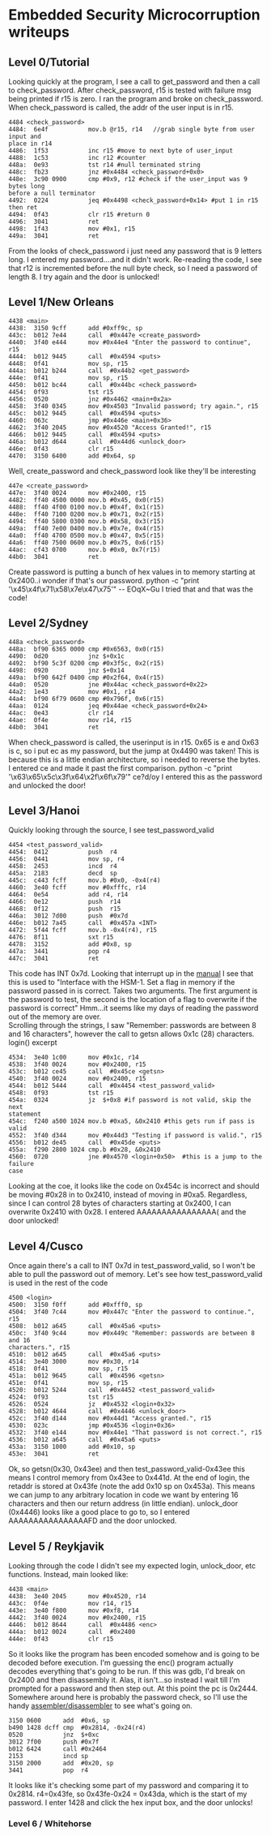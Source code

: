 # Embedded Security Microcorruption writeups
## Level 0/Tutorial
Looking quickly at the program, I see a call to get_password and then a call to
check_password.  After check_password, r15 is tested with failure msg being
printed if r15 is zero.
I ran the program and broke on check_password.
When check_password is called, the addr of the user input is in r15.
```
4484 <check_password>
4484:  6e4f           mov.b @r15, r14   //grab single byte from user input and
place in r14
4486:  1f53           inc r15 #move to next byte of user_input
4488:  1c53           inc r12 #counter
448a:  0e93           tst r14 #null terminated string
448c:  fb23           jnz #0x4484 <check_password+0x0>
448e:  3c90 0900      cmp #0x9, r12 #check if the user_input was 9 bytes long
before a null terminator
4492:  0224           jeq #0x4498 <check_password+0x14> #put 1 in r15 then ret
4494:  0f43           clr r15 #return 0
4496:  3041           ret
4498:  1f43           mov #0x1, r15
449a:  3041           ret
```
From the looks of check_password i just need any password that is 9 letters
long.
I entered my password....and it didn't work.  Re-reading the code, I see that
r12 is incremented before the null byte check, so I need a password of length
8.  I try again and the door is unlocked!

## Level 1/New Orleans
```
4438 <main>
4438:  3150 9cff      add #0xff9c, sp
443c:  b012 7e44      call  #0x447e <create_password>
4440:  3f40 e444      mov #0x44e4 "Enter the password to continue", r15
4444:  b012 9445      call  #0x4594 <puts>
4448:  0f41           mov sp, r15
444a:  b012 b244      call  #0x44b2 <get_password>
444e:  0f41           mov sp, r15
4450:  b012 bc44      call  #0x44bc <check_password>
4454:  0f93           tst r15
4456:  0520           jnz #0x4462 <main+0x2a>
4458:  3f40 0345      mov #0x4503 "Invalid password; try again.", r15
445c:  b012 9445      call  #0x4594 <puts>
4460:  063c           jmp #0x446e <main+0x36>
4462:  3f40 2045      mov #0x4520 "Access Granted!", r15
4466:  b012 9445      call  #0x4594 <puts>
446a:  b012 d644      call  #0x44d6 <unlock_door>
446e:  0f43           clr r15
4470:  3150 6400      add #0x64, sp
```
Well, create_password and check_password look like they'll be interesting
```
447e <create_password>
447e:  3f40 0024      mov #0x2400, r15
4482:  ff40 4500 0000 mov.b #0x45, 0x0(r15)
4488:  ff40 4f00 0100 mov.b #0x4f, 0x1(r15)
448e:  ff40 7100 0200 mov.b #0x71, 0x2(r15)
4494:  ff40 5800 0300 mov.b #0x58, 0x3(r15)
449a:  ff40 7e00 0400 mov.b #0x7e, 0x4(r15)
44a0:  ff40 4700 0500 mov.b #0x47, 0x5(r15)
44a6:  ff40 7500 0600 mov.b #0x75, 0x6(r15)
44ac:  cf43 0700      mov.b #0x0, 0x7(r15)
44b0:  3041           ret
```
Create password is putting a bunch of hex values in to memory starting at
0x2400..i wonder if that's our password.
python -c "print '\x45\x4f\x71\x58\x7e\x47\x75'"  -- EOqX~Gu
I tried that and that was the code!

## Level 2/Sydney
```
448a <check_password>
448a:  bf90 6365 0000 cmp #0x6563, 0x0(r15)
4490:  0d20           jnz $+0x1c
4492:  bf90 5c3f 0200 cmp #0x3f5c, 0x2(r15)
4498:  0920           jnz $+0x14
449a:  bf90 642f 0400 cmp #0x2f64, 0x4(r15)
44a0:  0520           jne #0x44ac <check_password+0x22>
44a2:  1e43           mov #0x1, r14
44a4:  bf90 6f79 0600 cmp #0x796f, 0x6(r15)
44aa:  0124           jeq #0x44ae <check_password+0x24>
44ac:  0e43           clr r14
44ae:  0f4e           mov r14, r15
44b0:  3041           ret
```
When check_password is called, the userinput is in r15.
0x65 is e and 0x63 is c, so i put ec as my password, but the jump at 0x4490 was
taken!  This is because this is a little endian architecture, so i needed to
reverse the bytes.  I entered ce and made it past the first comparison.
python -c "print '\x63\x65\x5c\x3f\x64\x2f\x6f\x79'"
ce\?d/oy
I entered this as the password and unlocked the door!

## Level 3/Hanoi
Quickly looking through the source, I see test_password_valid
```
4454 <test_password_valid>
4454:  0412           push  r4
4456:  0441           mov sp, r4
4458:  2453           incd  r4
445a:  2183           decd  sp
445c:  c443 fcff      mov.b #0x0, -0x4(r4)
4460:  3e40 fcff      mov #0xfffc, r14
4464:  0e54           add r4, r14
4466:  0e12           push  r14
4468:  0f12           push  r15
446a:  3012 7d00      push  #0x7d
446e:  b012 7a45      call  #0x457a <INT>
4472:  5f44 fcff      mov.b -0x4(r4), r15
4476:  8f11           sxt r15
4478:  3152           add #0x8, sp
447a:  3441           pop r4
447c:  3041           ret
```
This code has INT 0x7d.  Looking that interrupt up in the
[manual](https://microcorruption.com/manual.pdf) I see that this is used to
"Interface with the HSM-1. Set a flag in memory if the password passed in is
correct.
Takes two arguments. The first argument is the password to test, the
second is the location of a flag to overwrite if the password is correct"
Hmm...it seems like my days of reading the password out of the memory are over.  
Scrolling through the strings, I saw "Remember: passwords are between 8 and 16
characters", however the call to getsn allows 0x1c (28) characters.  
login() excerpt
```
4534:  3e40 1c00      mov #0x1c, r14
4538:  3f40 0024      mov #0x2400, r15
453c:  b012 ce45      call  #0x45ce <getsn>
4540:  3f40 0024      mov #0x2400, r15
4544:  b012 5444      call  #0x4454 <test_password_valid>
4548:  0f93           tst r15
454a:  0324           jz  $+0x8 #if password is not valid, skip the next
statement
454c:  f240 a500 1024 mov.b #0xa5, &0x2410 #this gets run if pass is valid
4552:  3f40 d344      mov #0x44d3 "Testing if password is valid.", r15
4556:  b012 de45      call  #0x45de <puts>
455a:  f290 2800 1024 cmp.b #0x28, &0x2410
4560:  0720           jne #0x4570 <login+0x50>  #this is a jump to the failure
case
```
Looking at the coe, it looks like the code on 0x454c is incorrect and should be
moving #0x28 in to 0x2410, instead of moving in #0xa5.  Regardless, since I can
control 28 bytes of characters starting at 0x2400, I can overwrite 0x2410 with
0x28.  I entered AAAAAAAAAAAAAAAA( and the door unlocked!
## Level 4/Cusco
Once again there's a call to INT 0x7d in test_password_valid, so I won't be able to pull the password
out of memory.  Let's see how test_password_valid is used in the rest of the
 code
```
4500 <login>
4500:  3150 f0ff      add #0xfff0, sp
4504:  3f40 7c44      mov #0x447c "Enter the password to continue.", r15
4508:  b012 a645      call  #0x45a6 <puts>
450c:  3f40 9c44      mov #0x449c "Remember: passwords are between 8 and 16
characters.", r15
4510:  b012 a645      call  #0x45a6 <puts>
4514:  3e40 3000      mov #0x30, r14
4518:  0f41           mov sp, r15
451a:  b012 9645      call  #0x4596 <getsn>
451e:  0f41           mov sp, r15
4520:  b012 5244      call  #0x4452 <test_password_valid>
4524:  0f93           tst r15
4526:  0524           jz  #0x4532 <login+0x32>
4528:  b012 4644      call  #0x4446 <unlock_door>
452c:  3f40 d144      mov #0x44d1 "Access granted.", r15
4530:  023c           jmp #0x4536 <login+0x36>
4532:  3f40 e144      mov #0x44e1 "That password is not correct.", r15
4536:  b012 a645      call  #0x45a6 <puts>
453a:  3150 1000      add #0x10, sp
453e:  3041           ret
```
Ok, so getsn(0x30, 0x43ee) and then test_password_valid-0x43ee this means I
control memory from 0x43ee to 0x441d.  At the end of login, the retaddr is
stored at 0x43fe (note the add 0x10 sp on 0x453a).  This means we can jump to
any arbitrary location in code we want by entering 16 characters and then our
return address (in little endian).  unlock_door (0x4446) looks like a good place to go
to, so I entered AAAAAAAAAAAAAAAAFD and the door unlocked.

## Level 5 / Reykjavik
Looking through the code I didn't see my expected login, unlock_door, etc
functions.  Instead, main looked like:
```
4438 <main>
4438:  3e40 2045      mov #0x4520, r14
443c:  0f4e           mov r14, r15
443e:  3e40 f800      mov #0xf8, r14
4442:  3f40 0024      mov #0x2400, r15
4446:  b012 8644      call  #0x4486 <enc>
444a:  b012 0024      call  #0x2400
444e:  0f43           clr r15
```
So it looks like the program has been encoded somehow and is going to be
decoded before execution.  I'm guessing the enc()  program actually decodes
everything that's going to be run.  If this was gdb, I'd break on 0x2400 and
then disassembly it.  Alas, it isn't...so instead I wait till I'm prompted for
a password and then step out.  At this point the pc is 0x2444.  Somewhere
around here is probably the password check, so I'll use the handy
[assembler/disassembler](https://microcorruption.com/assembler) to see what's
going on.
```
3150 0600      add  #0x6, sp
b490 1428 dcff cmp  #0x2814, -0x24(r4)
0520           jnz  $+0xc
3012 7f00      push #0x7f
b012 6424      call #0x2464
2153           incd sp
3150 2000      add  #0x20, sp
3441           pop  r4
```
It looks like it's checking some part of my password and comparing it to
0x2814.
r4=0x43fe, so 0x43fe-0x24 = 0x43da, which is the start of my password.  I enter
1428 and click the hex input box, and the door unlocks!
### Level 6 / Whitehorse

